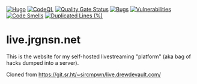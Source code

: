 [![Hugo](https://github.com/prplecake/live.jrgnsn.net/actions/workflows/hugo.yml/badge.svg)](https://github.com/prplecake/live.jrgnsn.net/actions/workflows/hugo.yml)
[![CodeQL](https://github.com/prplecake/live.jrgnsn.net/actions/workflows/codeql-analysis.yml/badge.svg)](https://github.com/prplecake/live.jrgnsn.net/actions/workflows/codeql-analysis.yml)
[![Quality Gate Status](https://sonarcloud.io/api/project_badges/measure?project=prplecake_live.jrgnsn.net&metric=alert_status)](https://sonarcloud.io/dashboard?id=prplecake_live.jrgnsn.net)
[![Bugs](https://sonarcloud.io/api/project_badges/measure?project=prplecake_live.jrgnsn.net&metric=bugs)](https://sonarcloud.io/dashboard?id=prplecake_live.jrgnsn.net)
[![Vulnerabilities](https://sonarcloud.io/api/project_badges/measure?project=prplecake_live.jrgnsn.net&metric=vulnerabilities)](https://sonarcloud.io/dashboard?id=prplecake_live.jrgnsn.net)
[![Code Smells](https://sonarcloud.io/api/project_badges/measure?project=prplecake_live.jrgnsn.net&metric=code_smells)](https://sonarcloud.io/dashboard?id=prplecake_live.jrgnsn.net)
[![Duplicated Lines (%)](https://sonarcloud.io/api/project_badges/measure?project=prplecake_live.jrgnsn.net&metric=duplicated_lines_density)](https://sonarcloud.io/dashboard?id=prplecake_live.jrgnsn.net)

# live.jrgnsn.net

This is the website for my self-hosted livestreaming "platform" (aka bag of
hacks dumped into a server).

Cloned from https://git.sr.ht/~sircmpwn/live.drewdevault.com/
